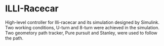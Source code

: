 # ILLI-Racecar

High-level controller for Illi-racecar and its simulation designed by Simulink. Two working conditions, U-turn and 8-turn were achieved in the simulation. Two geometory path tracker, Pure pursuit and Stanley, were used to follow the path. 
